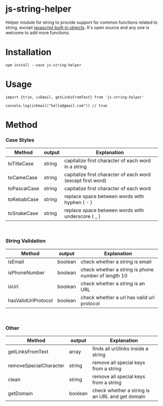 # js-string-helper

Helper module for string to provide support for common functions related to string, except [javascript built-in objects](https://developer.mozilla.org/en-US/docs/Web/JavaScript/Reference/Global_Objects/String). It's open source and any one is welcome to add more functions.

# Installation
`npm install --save js-string-helper`

# Usage
```
import {trim, isEmail, getLinksFromText} from 'js-string-helper'

console.log(isEmail("hello@gmail.com")) // true

```
# Method
### Case Styles
| Method | output | Explanation
| ------------- | ------------- | ------------- | 
| toTitleCase  | string  | capitalize first character of each word in a string
| toCameCase  | string  | capitalize first character of each word (except first word)
| toPascalCase  | string  | capitalize first character of each word
| toKebabCase  | string  | replace space between words with hyphen ( - )
| toSnakeCase  | string  | replace space between words with underscore ( _ ) 

&nbsp;
### String Validation
| Method | output | Explanation
| ------------- | ------------- | ------------- |
| isEmail  | boolean  | check whether a string is email
| isPhoneNumber  | boolean  | check whether a string is phone number of length 10
| isUrl  | boolean  | check whether a string is an URL
| hasValidUrlProtocol  | boolean  | check whether a url has valid url protocol


&nbsp;
### Other 


| Method | output | Explanation
| ------------- | ------------- | ------------- |
| getLinksFromText  | array  | finds all url/links inside a string
| removeSpecialCharacter  | string  | remove all special keys from a string
| clean  | string  | remove all special keys from a string
| getDomain  | boolean  | check whether a string is an URL and get domain

 
  